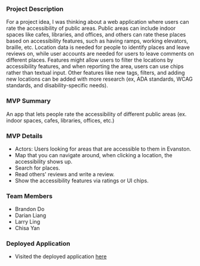 ### Project Description

For a project idea, I was thinking about a web application where users can rate the accessibility of public areas. Public areas can include indoor spaces like cafes, libraries, and offices, and others can rate these places based on accessibility features, such as having ramps, working elevators, braille, etc. Location data is needed for people to identify places and leave reviews on, while user accounts are needed for users to leave comments on different places. Features might allow users to filter the locations by accessibility features, and when reporting the area, users can use chips rather than textual input. Other features like new tags, filters, and adding new locations can be added with more research (ex, ADA standards, WCAG standards, and disability-specific needs).

### MVP Summary

An app that lets people rate the accessibility of different public areas (ex. indoor spaces, cafes, libraries, offices, etc.)

### MVP Details

- Actors: Users looking for areas that are accessible to them in Evanston.
- Map that you can navigate around, when clicking a location, the accessibility shows up.
- Search for places.
- Read others' reviews and write a review.
- Show the accessibility features via ratings or UI chips.

### Team Members

- Brandon Do
- Darian Liang
- Larry Ling
- Chisa Yan

### Deployed Application

- Visited the deployed application [here](https://project-accessibility-map-50cd81ed0a73.herokuapp.com)
